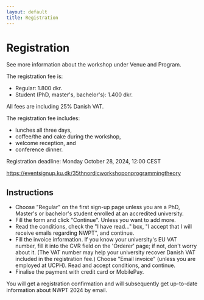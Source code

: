 ```yaml
---
layout: default
title: Registration
---
```


# Registration

See more information about the workshop under Venue and Program.

The registration fee is:
  * Regular: 1.800 dkr.
  * Student (PhD, master's, bachelor's): 1.400 dkr.

All fees are including 25% Danish VAT.

The registration fee includes:
  * lunches all three days,
  * coffee/the and cake during the workshop,
  * welcome reception, and
  * conference dinner.

Registration deadline: Monday October 28, 2024, 12:00 CEST

<a href="https://eventsignup.ku.dk/35thnordicworkshoponprogrammingtheory">https://eventsignup.ku.dk/35thnordicworkshoponprogrammingtheory</a>


## Instructions
* Choose "Regular" on the first sign-up page unless you are a PhD, Master's or bachelor's student enrolled at an accredited university. 
* Fill the form and click "Continue". Unless you want to add more.
* Read the conditions, check the "I have read..." box, "I accept that I will receive emails regarding NWPT", and continue.
* Fill the invoice information. If you know your university's EU VAT number, fill it into the CVR field on the 'Orderer' page; if not, don't worry about it. (The VAT number may help your university recover Danish VAT included in the registration fee.) Choose "Email invoice" (unless you are employed at UCPH). Read and accept conditions, and continue.
* Finalise the payment with credit card or MobilePay.

You will get a registration confirmation and will subsequently get up-to-date information about NWPT 2024 by email.
